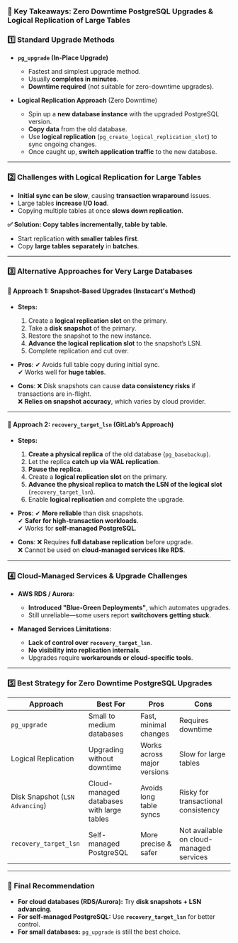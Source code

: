 ### **📌 Key Takeaways: Zero Downtime PostgreSQL Upgrades & Logical Replication of Large Tables**  

### **1️⃣ Standard Upgrade Methods**
- **`pg_upgrade` (In-Place Upgrade)**
  - Fastest and simplest upgrade method.
  - Usually **completes in minutes**.
  - **Downtime required** (not suitable for zero-downtime upgrades).

- **Logical Replication Approach** (Zero Downtime)
  - Spin up a **new database instance** with the upgraded PostgreSQL version.
  - **Copy data** from the old database.
  - Use **logical replication** (`pg_create_logical_replication_slot`) to sync ongoing changes.
  - Once caught up, **switch application traffic** to the new database.

---

### **2️⃣ Challenges with Logical Replication for Large Tables**
- **Initial sync can be slow**, causing **transaction wraparound** issues.
- Large tables **increase I/O load**.
- Copying multiple tables at once **slows down replication**.

**✅ Solution: Copy tables incrementally, table by table.**
- Start replication **with smaller tables first**.
- Copy **large tables separately** in **batches**.

---

### **3️⃣ Alternative Approaches for Very Large Databases**
#### **📌 Approach 1: Snapshot-Based Upgrades (Instacart's Method)**
- **Steps:**
  1. Create a **logical replication slot** on the primary.
  2. Take a **disk snapshot** of the primary.
  3. Restore the snapshot to the new instance.
  4. **Advance the logical replication slot** to the snapshot’s LSN.
  5. Complete replication and cut over.

- **Pros**:
  ✔ Avoids full table copy during initial sync.  
  ✔ Works well for **huge tables**.  

- **Cons**:
  ❌ Disk snapshots can cause **data consistency risks** if transactions are in-flight.  
  ❌ **Relies on snapshot accuracy**, which varies by cloud provider.  

---

#### **📌 Approach 2: `recovery_target_lsn` (GitLab’s Approach)**
- **Steps:**
  1. **Create a physical replica** of the old database (`pg_basebackup`).
  2. Let the replica **catch up via WAL replication**.
  3. **Pause the replica**.
  4. Create a **logical replication slot** on the primary.
  5. **Advance the physical replica to match the LSN of the logical slot** (`recovery_target_lsn`).
  6. Enable **logical replication** and complete the upgrade.

- **Pros**:
  ✔ **More reliable** than disk snapshots.  
  ✔ **Safer for high-transaction workloads**.  
  ✔ Works for **self-managed PostgreSQL**.  

- **Cons**:
  ❌ Requires **full database replication** before upgrade.  
  ❌ Cannot be used on **cloud-managed services like RDS**.

---

### **4️⃣ Cloud-Managed Services & Upgrade Challenges**
- **AWS RDS / Aurora**:
  - **Introduced "Blue-Green Deployments"**, which automates upgrades.
  - Still unreliable—some users report **switchovers getting stuck**.

- **Managed Services Limitations**:
  - **Lack of control over `recovery_target_lsn`**.
  - **No visibility into replication internals**.
  - Upgrades require **workarounds or cloud-specific tools**.

---

### **5️⃣ Best Strategy for Zero Downtime PostgreSQL Upgrades**
| Approach | Best For | Pros | Cons |
|----------|---------|------|------|
| `pg_upgrade` | Small to medium databases | Fast, minimal changes | Requires downtime |
| Logical Replication | Upgrading without downtime | Works across major versions | Slow for large tables |
| Disk Snapshot (`LSN Advancing`) | Cloud-managed databases with large tables | Avoids long table syncs | Risky for transactional consistency |
| `recovery_target_lsn` | Self-managed PostgreSQL | More precise & safer | Not available on cloud-managed services |

---

### **🚀 Final Recommendation**
- **For cloud databases (RDS/Aurora):** Try **disk snapshots + LSN advancing**.
- **For self-managed PostgreSQL:** Use **`recovery_target_lsn`** for better control.
- **For small databases:** `pg_upgrade` is still the best choice.

